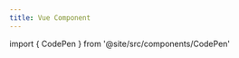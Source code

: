 ```yaml
---
title: Vue Component
---
```


import { CodePen } from '@site/src/components/CodePen'

<CodePen penId="LEVNQBy" title="Vue Component" />
